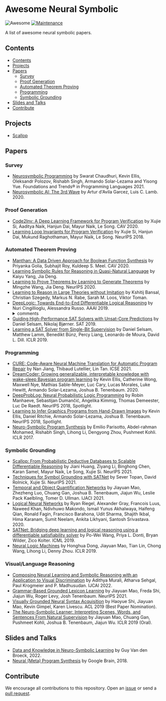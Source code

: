 # Awesome Neural Symbolic
![Awesome](https://cdn.rawgit.com/sindresorhus/awesome/d7305f38d29fed78fa85652e3a63e154dd8e8829/media/badge.svg)
[![Maintenance](https://img.shields.io/badge/Maintained%3F-YES-green.svg)]()

A list of awesome neural symbolic papers.


## Contents
- [Contents](#contents)
- [Projects](#projects)
- [Papers](#papers)
  - [Survey](#survey)
  - [Proof Generation](#proof-generation)
  - [Automated Theorem Proving](#automated-theorem-proving)
  - [Programming](#programming)
  - [Symbolic Grounding](#symbolic-grounding)
- [Slides and Talks](#slides-and-talks)
- [Contribute](#contribute)


## Projects
- [Scallop](https://scallop-lang.github.io/)

## Papers

### Survey
- [Neurosymbolic Programming](https://www.cs.utexas.edu/~swarat/pubs/PGL-049-Plain.pdf) by Swarat Chaudhuri, Kevin Ellis, Oleksandr Polozov, Rishabh Singh,
Armando Solar-Lezama and Yisong Yue. Foundations and Trends® in Programming Languages 2021.
- [Neurosymbolic AI: The 3rd Wave](https://arxiv.org/pdf/2012.05876.pdf) by Artur d'Avila Garcez, Luis C. Lamb. 2020.

### Proof Generation
- [Code2Inv: A Deep Learning Framework for Program Verification](https://www.cs.mcgill.ca/~xsi/data/cav20.pdf) by Xujie Si, Aaditya Naik, Hanjun Dai, Mayur Naik, Le Song. CAV 2020.
- [Learning Loop Invariants for Program Verification](https://proceedings.neurips.cc/paper/2018/file/65b1e92c585fd4c2159d5f33b5030ff2-Paper.pdf) by Xujie Si, Hanjun Dai, Mukund Raghothaman, Mayur Naik, Le Song. NeurIPS 2018.

### Automated Theorem Proving
- [Manthan: A Data Driven Approach for Boolean Function Synthesis](https://arxiv.org/pdf/2005.06922.pdf) by Priyanka Golia, Subhajit Roy, Kuldeep S. Meel. CAV 2020.
- [Learning Symbolic Rules for Reasoning in Quasi-Natural Language](https://arxiv.org/abs/2111.12038) by Kaiyu Yang, Jia Deng.
- [Learning to Prove Theorems by Learning to Generate Theorems](https://arxiv.org/abs/2002.07019v2) by Mingzhe Wang, Jia Deng. NeurIPS 2020.
- [Learning to Reason in Large Theories without Imitation](https://arxiv.org/abs/1905.10501) by Kshitij Bansal, Christian Szegedy, Markus N. Rabe, Sarah M. Loos, Viktor Toman. 
- [DeepLogic: Towards End-to-End Differentiable Logical Reasoning](https://arxiv.org/abs/1805.07433) by Nuri Cingillioglu, Alessandra Russo. AAAI 2019.
  <details><summary>comments</summary>
  Check whether a logic program entails a given query. Does not rely on prior hand-coded structure.
  </details>
- [Guiding High-Performance SAT Solvers with Unsat-Core Predictions](https://arxiv.org/abs/1903.04671) by Daniel Selsam, Nikolaj Bjørner. SAT 2019.
- [Learning a SAT Solver from Single-Bit Supervision](https://arxiv.org/abs/1802.03685) by Daniel Selsam, Matthew Lamm, Benedikt Bünz, Percy Liang, Leonardo de Moura, David L. Dill. ICLR 2019.

### Programming
- [CURE: Code-Aware Neural Machine Translation for Automatic Program Repair](https://arxiv.org/abs/2103.00073) by Nan Jiang, Thibaud Lutellier, Lin Tan. ICSE 2021.
- [DreamCoder: Growing generalizable, interpretable knowledge with wake-sleep Bayesian program learning](https://arxiv.org/abs/2006.08381) by Kevin Ellis, Catherine Wong, Maxwell Nye, Mathias Sable-Meyer, Luc Cary, Lucas Morales, Luke Hewitt, Armando Solar-Lezama, Joshua B. Tenenbaum. 2020.
- [DeepProbLog: Neural Probabilistic Logic Programming](https://arxiv.org/abs/1805.10872) by Robin Manhaeve, Sebastijan Dumančić, Angelika Kimmig, Thomas Demeester, Luc De Raedt. NeurIPS 2018, Spotlight.
- [Learning to Infer Graphics Programs from Hand-Drawn Images](https://arxiv.org/abs/1707.09627) by Kevin Ellis, Daniel Ritchie, Armando Solar-Lezama, Joshua B. Tenenbaum. NeurIPS 2018, Spotlight.
- [Neuro-Symbolic Program Synthesis](https://arxiv.org/abs/1611.01855) by Emilio Parisotto, Abdel-rahman Mohamed, Rishabh Singh, Lihong Li, Dengyong Zhou, Pushmeet Kohli. ICLR 2017.

### Symbolic Grounding
- [Scallop: From Probabilistic Deductive Databases to Scalable Differentiable Reasoning](https://www.cis.upenn.edu/~mhnaik/papers/neurips21.pdf) by Jiani Huang, Ziyang Li, Binghong Chen, Karan Samel, Mayur Naik, Le Song, Xujie Si. NeurIPS 2021.
- [Techniques for Symbol Grounding with SATNet](https://www.cs.mcgill.ca/~xsi/data/neurips21a.pdf) by Sever Topan, David Rolnick, Xujie Si. NeurIPS 2021.
- [Temporal and Object Quantification Networks](http://toqnet.csail.mit.edu/data/papers/2021IJCAI-TOQNet.pdf) by Jiayuan Mao, Zhezheng Luo, Chuang Gan, Joshua B. Tenenbaum, Jiajun Wu, Leslie Pack Kaelbling, Tomer D. Ullman. IJACI 2021.
- [Logical Neural Networks](https://arxiv.org/abs/2006.13155) by Ryan Riegel, Alexander Gray, Francois Luus, Naweed Khan, Ndivhuwo Makondo, Ismail Yunus Akhalwaya, Haifeng Qian, Ronald Fagin, Francisco Barahona, Udit Sharma, Shajith Ikbal, Hima Karanam, Sumit Neelam, Ankita Likhyani, Santosh Srivastava. 2020.
- [SATNet: Bridging deep learning and logical reasoning using a differentiable satisfiability solver](https://arxiv.org/abs/1905.12149) by Po-Wei Wang, Priya L. Donti, Bryan Wilder, Zico Kolter. ICML 2019.
- [Neural Logic Machines](https://arxiv.org/pdf/1904.11694.pdf) by Honghua Dong, Jiayuan Mao, Tian Lin, Chong Wang, Lihong Li, Denny Zhou. ICLR 2019.

### Visual/Language Reasoning
- [Composing Neural Learning and Symbolic Reasoning with an Application to Visual Discrimination](http://madhu.cs.illinois.edu/VDP_IJCAI2022.pdf) by Adithya Murali, Atharva Sehgal, Paul Krogmeier and P. Madhusudan. IJCAI 2022.
- [Grammar-Based Grounded Lexicon Learning](https://papers.nips.cc/paper/2021/hash/4158f6d19559955bae372bb00f6204e4-Abstract.html) by Jiayuan Mao, Freda Shi, Jiajun Wu, Roger Levy, Josh Tenenbaum. NeurIPS 2021.
- [Visually Grounded Neural Syntax Acquisition](https://arxiv.org/abs/1906.02890) by Haoyue Shi, Jiayuan Mao, Kevin Gimpel, Karen Livescu. ACL 2019 (Best Paper Nomination).
- [The Neuro-Symbolic Learner: Interpreting Scenes, Words, and Sentences From Natural Supervision](https://arxiv.org/abs/1904.12584) by Jiayuan Mao, Chuang Gan, Pushmeet Kohli, Joshua B. Tenenbaum, Jiajun Wu. ICLR 2019 (Oral).

## Slides and Talks
- [Data and Knowledge in Neuro-Symbolic Learning](http://starai.cs.ucla.edu/slides/Siemens22.pdf) by Guy Van den Broeck, 2022.
- [Neural (Meta) Program Synthesis](https://uclnlp.github.io/nampi/talk_slides/rishabh-singh-nampi-v2.pdf) by Google Brain, 2018.


## Contribute
We encourage all contributions to this repository. Open an [issue](https://github.com/Ying1123/awesome-neural-symbolic/issues) or send a [pull request](https://github.com/Ying1123/awesome-neural-symbolic/pulls).

